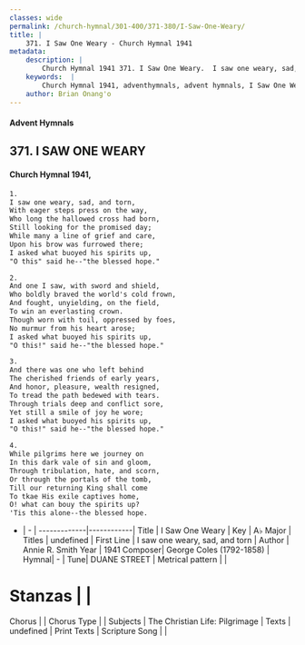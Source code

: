 ```yaml
---
classes: wide
permalink: /church-hymnal/301-400/371-380/I-Saw-One-Weary/
title: |
    371. I Saw One Weary - Church Hymnal 1941
metadata:
    description: |
        Church Hymnal 1941 371. I Saw One Weary.  I saw one weary, sad, and torn,  With eager steps press on the way,  Who long the hallowed cross had born,  Still looking for the promised day;  While many a line of grief and care,  Upon his brow was furrowed there;  I asked what buoyed his spirits up,  "O this" said he--"the blessed hope." 
    keywords:  |
        Church Hymnal 1941, adventhymnals, advent hymnals, I Saw One Weary, I saw one weary, sad, and torn. 
    author: Brian Onang'o
---
```


#### Advent Hymnals
## 371. I SAW ONE WEARY
####  Church Hymnal 1941,

```txt
1.
I saw one weary, sad, and torn, 
With eager steps press on the way, 
Who long the hallowed cross had born, 
Still looking for the promised day; 
While many a line of grief and care, 
Upon his brow was furrowed there; 
I asked what buoyed his spirits up, 
"O this" said he--"the blessed hope." 

2.
And one I saw, with sword and shield, 
Who boldly braved the world's cold frown, 
And fought, unyielding, on the field, 
To win an everlasting crown. 
Though worn with toil, oppressed by foes, 
No murmur from his heart arose; 
I asked what buoyed his spirits up, 
"O this!" said he--"the blessed hope." 

3.
And there was one who left behind 
The cherished friends of early years, 
And honor, pleasure, wealth resigned, 
To tread the path bedewed with tears. 
Through trials deep and conflict sore, 
Yet still a smile of joy he wore; 
I asked what buoyed his spirits up, 
"O this!" said he--"the blessed hope." 

4.
While pilgrims here we journey on 
In this dark vale of sin and gloom, 
Through tribulation, hate, and scorn, 
Or through the portals of the tomb, 
Till our returning King shall come 
To tkae His exile captives home, 
O! what can bouy the spirits up? 
'Tis this alone--the blessed hope.

```

- |   -  |
-------------|------------|
Title | I Saw One Weary |
Key | A♭ Major |
Titles | undefined |
First Line | I saw one weary, sad, and torn |
Author | Annie R. Smith
Year | 1941
Composer| George Coles (1792-1858) |
Hymnal|  - |
Tune| DUANE STREET |
Metrical pattern | |
# Stanzas |  |
Chorus |  |
Chorus Type |  |
Subjects | The Christian Life: Pilgrimage |
Texts | undefined |
Print Texts | 
Scripture Song |  |
    
